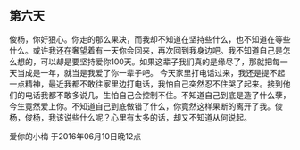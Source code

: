 ##  第六天

俊杨，你好狠心。你走的那么果决，而我却不知道在坚持些什么，也不知道在等些什么。或许我还在奢望着有一天你会回来，再次回到我身边吧。我不知道自己是怎么想的，可以却是要坚持爱你100天。如果这辈子我们真的是缘尽了，那就把每一天当成是一年，就当是我爱了你一辈子吧。
今天家里打电话过来，我还是提不起一点精神，最近我都不敢往家里边打电话，我怕自己突然忍不住哭了起来。接到他们的电话我都不敢多说几，生怕自己会控制不住。不知道自己到底是造了什么孽，今生竟然爱上你。不知道自己到底做错了什么，你竟然这样果断的离开了我。俊杨，俊杨，我该说些什么呢？心里有太多的话，却又不知道从何说起。

爱你的小梅
于2016年06月10日晚12点
